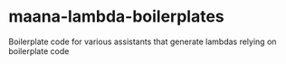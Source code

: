 # maana-lambda-boilerplates
Boilerplate code for various assistants that generate lambdas relying on boilerplate code
